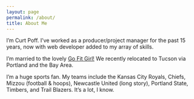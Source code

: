```yaml
---
layout: page
permalink: /about/
title: About Me
---
```


I’m Curt Poff. I’ve worked as a producer/project manager for the past 15 years, now with web developer added to my array of skills.

I’m married to the lovely [Go Fit Girl!](http://gofitgirl.com) We recently relocated to Tucson via Portland and the Bay Area. 

I’m a huge sports fan. My teams include the Kansas City Royals, Chiefs, Mizzou (football & hoops), Newcastle United (long story), Portland State, Timbers, and Trail Blazers. It’s a lot, I know.
